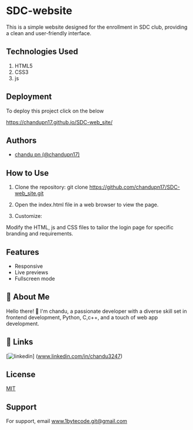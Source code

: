 
# SDC-website

This is a simple website designed for the enrollment in  SDC club, providing a clean and user-friendly interface.



## Technologies Used

1. HTML5  
2. CSS3
3. js
   

## Deployment

To deploy this project click on the below 

 https://chandupn17.github.io/SDC-web_site/


## Authors

- [chandu pn  (@chandupn17)](https://www.github.com/chandupn17)


## How to Use
1. Clone the repository:
git clone https://github.com/chandupn17/SDC-web_site.git

2. Open the index.html file in a web browser to view the page.

3. Customize:

Modify the HTML, js and CSS files to tailor the login page for specific branding and requirements.
## Features

- Responsive
- Live previews
- Fullscreen mode



## 🚀 About Me
Hello there! 👋 I'm chandu, a passionate developer with a diverse skill set in frontend development, Python, C,c++, and a touch of web app development. 

## 🔗 Links

[![linkedin](https://img.shields.io/badge/linkedin-0A66C2?style=for-the-badge&logo=linkedin&logoColor=white)]
(www.linkedin.com/in/chandu3247)

## License

[MIT](https://choosealicense.com/licenses/mit/)


## Support

For support, email www.1bytecode.git@gmail.com 
